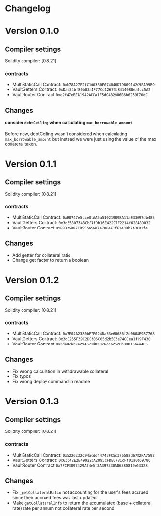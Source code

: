 # Changelog

# Version 0.1.0

## Compiler settings

Solidity compiler: [0.8.21]

### contracts

- MultiStaticCall Contract: `0xb78A27F2fC100380F074846D79809142C9FA99B9`
- VaultGetters Contract: `0xDae34bf80b03a4F77Cd12679b8414088ea9cc5A2`
- VaultRouter Contract `0xe2f47eBEA1942AFCa1F5dC432b86B6b6259E70dC`

## Changes

#### consider `debtCeiling` when calculating `max_borrowable_amount`

Before now, debtCeiling wasn't considered when calculating `max_borrowable_amount` but instead we were just using the value of the max collateral taken.

# Version 0.1.1

## Compiler settings

Solidity compiler: [0.8.21]

### contracts

- MultiStaticCall Contract: `0xB8747e5cce01AA5a51021989BA11aE33097db485`
- VaultGetters Contract: `0x3d35807343CbF4fDb16E42297F2214f62848D032`
- VaultRouter Contract `0xFBD26B871D55ba56B7a780eF1fF243Db7A3E81f4`

## Changes

- Add getter for collateral ratio
- Change get factor to return a boolean

# Version 0.1.2

## Compiler settings

Solidity compiler: [0.8.21]

### contracts

- MultiStaticCall Contract: `0x7E04A2380bF7F024Da53e60686f2e0608E987768`
- VaultGetters Contract: `0x3d8255F39C2DC306C05d2b503e74CCea1fD9F430`
- VaultRouter Contract `0x2d4D7b224294573d02076cea252CbBD8156A4465`

## Changes

- Fix wrong calculation in withdrawable collateral
- Fix typos
- Fix wrong deploy command in readme

# Version 0.1.3

## Compiler settings

Solidity compiler: [0.8.21]

### contracts

- MultiStaticCall Contract: `0x5226c32C94acdd44743FC5c376582d6782FA7592`
- VaultGetters Contract: `0x63642E2E49922DA2095cFDB0781cFf01a0d69786`
- VaultRouter Contract `0x7FCF3897429Af4e5f3A397330AD638D819e53328`

## Changes

- Fix `_getCollateralRatio` not accounting for the user's fees accrued since their accrued fees was last updated
- Make `getCollateralInfo` to return the accumulated (base + collateral rate) rate per annum not collateral rate per second
